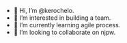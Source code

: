 - 👋 Hi, I’m @kerochelo.
- 👀 I’m interested in building a team.
- 🌱 I’m currently learning agile process.
- 💞️ I’m looking to collaborate on njpw.



